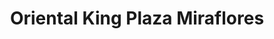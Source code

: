 ---
title: "Oriental King Plaza Miraflores"
url: /tegucigalpa/oriental-king-plaza-miraflores/
shop: Allgemein
---